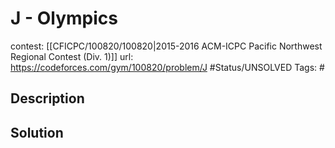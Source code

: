 # J - Olympics

contest: [[CFICPC/100820/100820|2015-2016 ACM-ICPC Pacific Northwest Regional Contest (Div. 1)]]
url: https://codeforces.com/gym/100820/problem/J
#Status/UNSOLVED
Tags: #

## Description

## Solution

